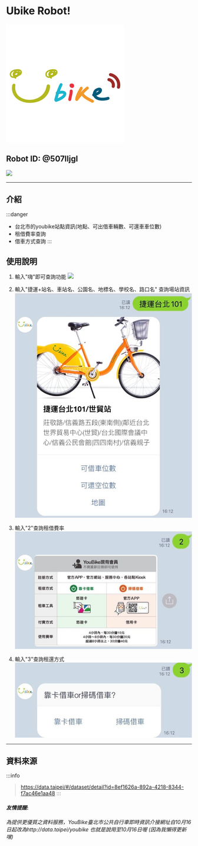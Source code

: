# Ubike Robot! 
![](https://github.com/1917kun/line-robot/raw/master/images/微笑.png)
## Robot ID:  @507lljgl
 ![](https://i.imgur.com/wH2KGtX.png)

---

## 介紹
:::danger
* 台北市的youbike站點資訊(地點、可出借車輛數、可還車車位數)
* 租借費率查詢
* 借車方式查詢
:::
## 使用說明
1. 輸入"嗨"即可查詢功能
![](https://github.com/1917kun/line-robot/raw/master/images/嗨.jpg=300x)

2. 輸入"捷運+站名、車站名、公園名、地標名、學校名、路口名" 查詢場站資訊
![](https://github.com/1917kun/line-robot/raw/master/images/101.jpg )

5. 輸入"2"查詢租借費率
![](https://github.com/1917kun/line-robot/raw/master/images/2.jpg)

4. 輸入"3"查詢租還方式
![](https://github.com/1917kun/line-robot/raw/master/images/3.jpg)

---
## 資料來源
:::info
>https://data.taipei/#/dataset/detail?id=8ef1626a-892a-4218-8344-f7ac46e1aa48
:::
#### *友情提醒*:
*為提供更優質之資料服務，YouBike臺北市公共自行車即時資訊介接網址自10月16日起改為http://data.taipei/youbike 也就是說用至10月16日喔 (因為我懶得更新嘿)*

